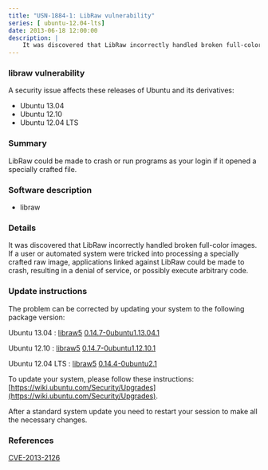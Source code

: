 ```yaml
---
title: "USN-1884-1: LibRaw vulnerability"
series: [ ubuntu-12.04-lts]
date: 2013-06-18 12:00:00
description: |
    It was discovered that LibRaw incorrectly handled broken full-color images. If a user or automated system were tricked into processing a specially crafted raw image, applications linked against LibRaw could be made to crash, resulting in a denial of service, or possibly execute arbitrary code. 
--- 
```

 
 


### libraw vulnerability

A security issue affects these releases of Ubuntu and its derivatives:

* Ubuntu 13.04
* Ubuntu 12.10
* Ubuntu 12.04 LTS

### Summary

LibRaw could be made to crash or run programs as your login if it opened a specially crafted file.

### Software description

* libraw 

### Details

It was discovered that LibRaw incorrectly handled broken full-color images. If a user or automated system were tricked into processing a specially crafted raw image, applications linked against LibRaw could be made to crash, resulting in a denial of service, or possibly execute arbitrary code. 

### Update instructions

The problem can be corrected by updating your system to the following package version:

Ubuntu 13.04
 : [libraw5](https://launchpad.net/ubuntu/+source/libraw) <span> [0.14.7-0ubuntu1.13.04.1](https://launchpad.net/ubuntu/+source/libraw/0.14.7-0ubuntu1.13.04.1) </span> 

Ubuntu 12.10
 : [libraw5](https://launchpad.net/ubuntu/+source/libraw) <span> [0.14.7-0ubuntu1.12.10.1](https://launchpad.net/ubuntu/+source/libraw/0.14.7-0ubuntu1.12.10.1) </span> 

Ubuntu 12.04 LTS
 : [libraw5](https://launchpad.net/ubuntu/+source/libraw) <span> [0.14.4-0ubuntu2.1](https://launchpad.net/ubuntu/+source/libraw/0.14.4-0ubuntu2.1) </span> 

To update your system, please follow these instructions: [https://wiki.ubuntu.com/Security/Upgrades](https://wiki.ubuntu.com/Security/Upgrades).

After a standard system update you need to restart your session to make all the necessary changes. 

### References

 
 [CVE-2013-2126](http://people.ubuntu.com/~ubuntu-security/cve/CVE-2013-2126)
 

